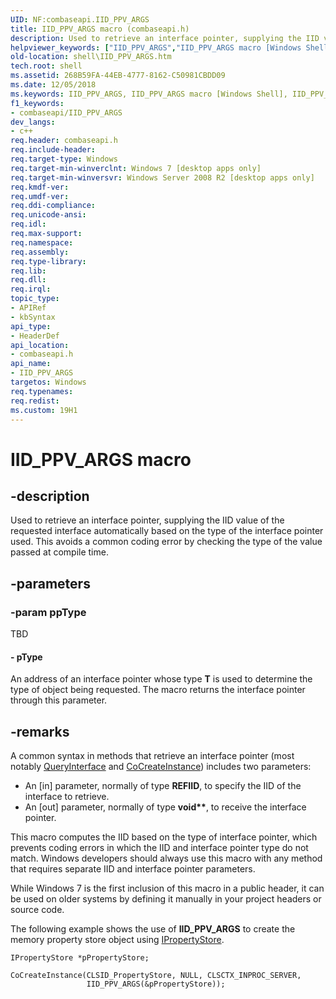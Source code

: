 ```yaml
---
UID: NF:combaseapi.IID_PPV_ARGS
title: IID_PPV_ARGS macro (combaseapi.h)
description: Used to retrieve an interface pointer, supplying the IID value of the requested interface automatically based on the type of the interface pointer used. This avoids a common coding error by checking the type of the value passed at compile time.
helpviewer_keywords: ["IID_PPV_ARGS","IID_PPV_ARGS macro [Windows Shell]","IID_PPV_ARGS_Helper","_shell_IID_PPV_ARGS","combaseapi/IID_PPV_ARGS","shell.IID_PPV_ARGS"]
old-location: shell\IID_PPV_ARGS.htm
tech.root: shell
ms.assetid: 268B59FA-44EB-4777-8162-C50981CBDD09
ms.date: 12/05/2018
ms.keywords: IID_PPV_ARGS, IID_PPV_ARGS macro [Windows Shell], IID_PPV_ARGS_Helper, _shell_IID_PPV_ARGS, combaseapi/IID_PPV_ARGS, shell.IID_PPV_ARGS
f1_keywords:
- combaseapi/IID_PPV_ARGS
dev_langs:
- c++
req.header: combaseapi.h
req.include-header: 
req.target-type: Windows
req.target-min-winverclnt: Windows 7 [desktop apps only]
req.target-min-winversvr: Windows Server 2008 R2 [desktop apps only]
req.kmdf-ver: 
req.umdf-ver: 
req.ddi-compliance: 
req.unicode-ansi: 
req.idl: 
req.max-support: 
req.namespace: 
req.assembly: 
req.type-library: 
req.lib: 
req.dll: 
req.irql: 
topic_type:
- APIRef
- kbSyntax
api_type:
- HeaderDef
api_location:
- combaseapi.h
api_name:
- IID_PPV_ARGS
targetos: Windows
req.typenames: 
req.redist: 
ms.custom: 19H1
---
```


# IID_PPV_ARGS macro


## -description


Used to retrieve an interface pointer, supplying the IID value of the requested interface automatically based on the type of the interface pointer used. This avoids a common coding error by checking the type of the value passed at compile time.


## -parameters




### -param ppType

TBD






#### - pType

An address of an interface pointer whose type <b>T</b> is used to determine the type of object being requested. The macro returns the interface pointer through this parameter.


## -remarks



A common syntax in methods that retrieve an interface pointer (most notably <a href="https://docs.microsoft.com/windows/desktop/api/unknwn/nf-unknwn-iunknown-queryinterface(q)">QueryInterface</a> and <a href="https://docs.microsoft.com/windows/desktop/api/combaseapi/nf-combaseapi-cocreateinstance">CoCreateInstance</a>) includes two parameters:

                

<ul>
<li>An [in] parameter, normally of type <b>REFIID</b>, to specify the IID of the interface to retrieve.</li>
<li>An [out] parameter, normally of type <b>void**</b>, to receive the interface pointer.</li>
</ul>
This macro computes the IID based on the type of interface pointer, which prevents coding errors in which the IID and interface pointer type do not match. Windows developers should always use this macro with any method that requires separate IID and interface pointer parameters.

While Windows 7 is the first inclusion of this macro in a public header, it can be used on older systems by defining it manually in your project headers or source code.

The following example shows the use of <b>IID_PPV_ARGS</b> to create the memory property store object using <a href="https://docs.microsoft.com/windows/desktop/api/propsys/nn-propsys-ipropertystore">IPropertyStore</a>.
 
				


```
IPropertyStore *pPropertyStore;
                    
CoCreateInstance(CLSID_PropertyStore, NULL, CLSCTX_INPROC_SERVER, 
                 IID_PPV_ARGS(&pPropertyStore));
```




